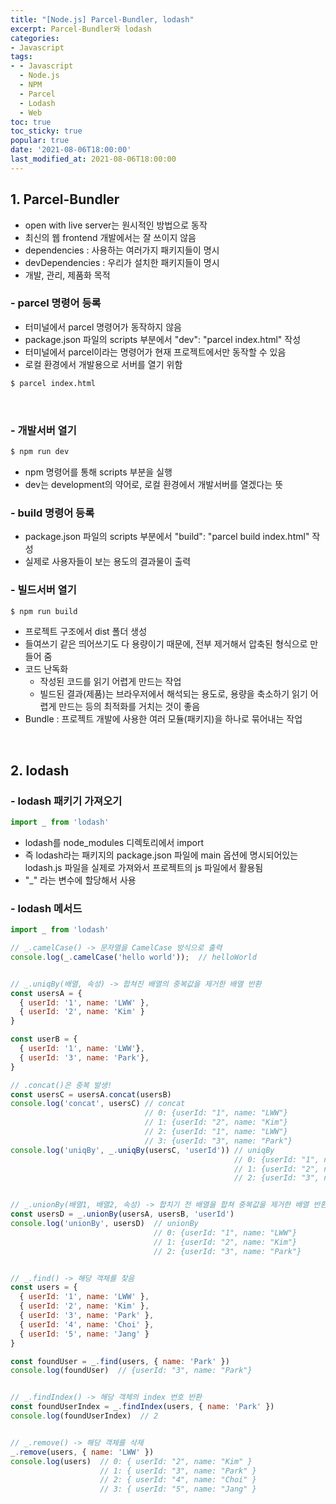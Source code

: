 ```yaml
---
title: "[Node.js] Parcel-Bundler, lodash"
excerpt: Parcel-Bundler와 lodash
categories:
- Javascript
tags:
- - Javascript
  - Node.js
  - NPM
  - Parcel
  - Lodash
  - Web
toc: true
toc_sticky: true
popular: true
date: '2021-08-06T18:00:00'
last_modified_at: 2021-08-06T18:00:00
---
```


## 1. Parcel-Bundler

- open with live server는 원시적인 방법으로 동작
- 최신의 웹 frontend 개발에서는 잘 쓰이지 않음
- dependencies : 사용하는 여러가지 패키지들이 명시
- devDependencies : 우리가 설치한 패키지들이 명시
- 개발, 관리, 제품화 목적


### - parcel 명령어 등록

- 터미널에서 parcel 명령어가 동작하지 않음
- package.json 파일의 scripts 부분에서 "dev": "parcel index.html" 작성
- 터미널에서 parcel이라는 명령어가 현재 프로젝트에서만 동작할 수 있음
- 로컬 환경에서 개발용으로 서버를 열기 위함

```bash
$ parcel index.html
```


<br>

### - 개발서버 열기

```bash
$ npm run dev
```

- npm 명령어를 통해 scripts 부분을 실행
- dev는 development의 약어로, 로컬 환경에서 개발서버를 열겠다는 뜻


### - build 명령어 등록

- package.json 파일의 scripts 부분에서 "build": "parcel build index.html" 작성
- 실제로 사용자들이 보는 용도의 결과물이 출력


### - 빌드서버 열기

```bash
$ npm run build
```

- 프로젝트 구조에서 dist 폴더 생성
- 들여쓰기 같은 띄어쓰기도 다 용량이기 때문에, 전부 제거해서 압축된 형식으로 만들어 줌
- 코드 난독화
    - 작성된 코드를 읽기 어렵게 만드는 작업
    - 빌드된 결과(제품)는 브라우저에서 해석되는 용도로, 용량을 축소하기 읽기 어렵게 만드는 등의 최적화를 거치는 것이 좋음
- Bundle : 프로젝트 개발에 사용한 여러 모듈(패키지)을 하나로 묶어내는 작업


<br>

## 2. lodash


### - lodash 패키기 가져오기

```javascript
import _ from 'lodash'
```

- lodash를 node_modules 디렉토리에서 import
- 즉 lodash라는 패키지의 package.json 파일에 main 옵션에 명시되어있는 lodash.js 파일을 실제로 가져와서 프로젝트의 js 파일에서 활용됨
- "_" 라는 변수에 할당해서 사용


### - lodash 메서드

```javascript
import _ from 'lodash'

// _.camelCase() -> 문자열을 CamelCase 방식으로 출력
console.log(_.camelCase('hello world'));  // helloWorld


// _.uniqBy(배열, 속성) -> 합쳐진 배열의 중복값을 제거한 배열 반환
const usersA = {
  { userId: '1', name: 'LWW' },
  { userId: '2', name: 'Kim' }
}

const userB = {
  { userId: '1', name: 'LWW'},
  { userId: '3', name: 'Park'},
}

// .concat()은 중복 발생!
const usersC = usersA.concat(usersB)
console.log('concat', usersC) // concat
                              // 0: {userId: "1", name: "LWW"}
                              // 1: {userId: "2", name: "Kim"}
                              // 2: {userId: "1", name: "LWW"}
                              // 3: {userId: "3", name: "Park"}
console.log('uniqBy', _.uniqBy(usersC, 'userId')) // uniqBy
                                                  // 0: {userId: "1", name: "LWW"}
                                                  // 1: {userId: "2", name: "Kim"}
                                                  // 2: {userId: "3", name: "Park"}


// _.unionBy(배열1, 배열2, 속성) -> 합치기 전 배열을 합쳐 중복값을 제거한 배열 반환
const usersD = _.unionBy(usersA, usersB, 'userId')
console.log('unionBy', usersD)  // unionBy
                                // 0: {userId: "1", name: "LWW"}
                                // 1: {userId: "2", name: "Kim"}
                                // 2: {userId: "3", name: "Park"}


// _.find() -> 해당 객체를 찾음
const users = {
  { userId: '1', name: 'LWW' },
  { userId: '2', name: 'Kim' },
  { userId: '3', name: 'Park' },
  { userId: '4', name: 'Choi' },
  { userId: '5', name: 'Jang' }
}

const foundUser = _.find(users, { name: 'Park' })
console.log(foundUser)  // {userId: "3", name: "Park"}


// _.findIndex() -> 해당 객체의 index 번호 반환
const foundUserIndex = _.findIndex(users, { name: 'Park' })
console.log(foundUserIndex)  // 2


// _.remove() -> 해당 객체를 삭제
_.remove(users, { name: 'LWW' })
console.log(users)  // 0: { userId: "2", name: "Kim" }
                    // 1: { userId: "3", name: "Park" }
                    // 2: { userId: "4", name: "Choi" }
                    // 3: { userId: "5", name: "Jang" }
```